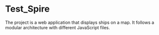 # Test_Spire
 The project is a web application that displays ships on a map. It follows a modular architecture with different JavaScript files.
